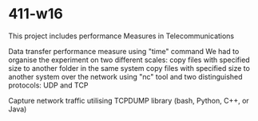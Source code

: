 # 411-w16
This project includes performance Measures in Telecommunications 

Data transfer performance measure using "time" command
We had to organise the experiment on two different scales:
  copy files with specified size to another folder in the same system 
  copy files with specified size to another system over the network using "nc" tool and two distinguished protocols: UDP and TCP

Capture network traffic utilising  TCPDUMP library (bash, Python,  C++, or Java)
